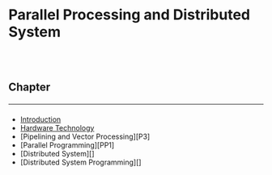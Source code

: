 <!--markdown practice-->
# Parallel Processing and Distributed System


## </br></br>Chapter<hr/>

- [Introduction][P1]
- [Hardware Technology][P2]
- [Pipelining and Vector Processing][P3]
- [Parallel Programming][PP1]
- [Distributed System][]
- [Distributed System Programming][]





<!--Links-->
[P1]: https://github.com/HasanTarik-REC/Note-Collections/blob/Feature/Fourth%20Year/Odd%20Semester/Parallel%20Processing%20and%20Distributed%20System/Introduction.md
[P2]: https://github.com/HasanTarik-REC/Note-Collections/blob/Feature/Fourth%20Year/Even%20Semester/Operating%20System/System%20Structure.md
[P13]: https://github.com/HasanTarik-REC/Note-Collections/blob/Feature/Fourth%20Year/Even%20Semester/Operating%20System/Protection%20and%20Security.md
<!--End-->
